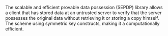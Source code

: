 The scalable and efficient provable data possession (SEPDP) library allows a client that has stored data at an untrusted server to verify that the server possesses the original data without retrieving it or storing a copy himself.  The scheme using symmetric key constructs, making it a computationally efficient.